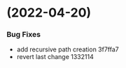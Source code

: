 #  (2022-04-20)


### Bug Fixes

* add recursive path creation 3f7ffa7
* revert last change 1332114



